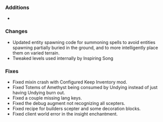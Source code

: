 ### Additions
* 

### Changes
* Updated entity spawning code for summoning spells to avoid entities spawning partially buried in the ground, and to more intelligently place them on varied terrain.
* Tweaked levels used internally by Inspiring Song

### Fixes
* Fixed mixin crash with Configured Keep Inventory mod.
* Fixed Totems of Amethyst being consumed by Undying instead of just having Undying burn out.
* Fixed a couple missing lang keys.
* Fixed the debug augment not recognizing all scepters.
* Fixed recipe for builders scepter and some decoration blocks.
* Fixed client world error in the insight enchantment.